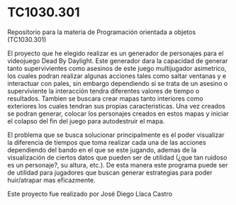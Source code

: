 # TC1030.301
Repositorio para la materia de Programación orientada a objetos (TC1030.301)
 
El proyecto que he elegido realizar es un generador de personajes para el videojuego Dead By Daylight. 
Este generador dara la capacidad de generar tanto supervivientes como asesinos de este juego multijugador asimetrico, los cuales podran realizar algunas acciones tales como saltar ventanas y e interactuar con pales, sin embargo dependiendo si se trata de un asesino o superviviente la interacción tendra diferentes valores de tiempo o resultados. 
Tambien se buscara crear mapas tanto interiores como exteriores los cuales tendran sus propias caracteristicas.
Una vez creados se podran generar, colocar los personajes creados en estos mapas y iniciar el colapso del fin del juego para autodestruir el mapa. 

El problema que se busca solucionar principalmente es el poder visualizar la diferencia de tiempos que toma realizar cada una de las acciones dependiendo del bando en el que se este jugando, ademas de la visualización de ciertos datos que pueden ser de utilidad (¿que tan ruidoso es un personaje?, su altura, etc.). 
De esta manera este programa puede ser de utilidad para jugadores que buscan generar estrategias para poder huir/atrapar mas eficazmente.

Este proyecto fue realizado por José Diego Llaca Castro
